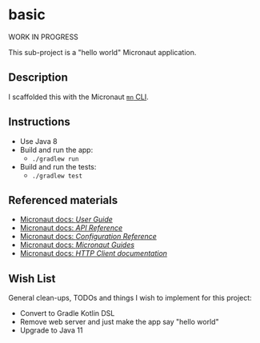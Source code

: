 # basic

WORK IN PROGRESS

This sub-project is a "hello world" Micronaut application.

## Description

I scaffolded this with the Micronaut [`mn` CLI](https://guides.micronaut.io/micronaut-cli/guide/index.html).

## Instructions

* Use Java 8
* Build and run the app:
  * `./gradlew run`
* Build and run the tests:
  * `./gradlew test`

## Referenced materials

* [Micronaut docs: *User Guide*](https://docs.micronaut.io/2.3.0/guide/index.html)
* [Micronaut docs: *API Reference*](https://docs.micronaut.io/2.3.0/api/index.html)
* [Micronaut docs: *Configuration Reference*](https://docs.micronaut.io/2.3.0/guide/configurationreference.html)
* [Micronaut docs: *Micronaut Guides*](https://guides.micronaut.io/index.html)
* [Micronaut docs: *HTTP Client documentation*](https://docs.micronaut.io/latest/guide/index.html#httpClient)

## Wish List

General clean-ups, TODOs and things I wish to implement for this project:

* Convert to Gradle Kotlin DSL
* Remove web server and just make the app say "hello world"
* Upgrade to Java 11
